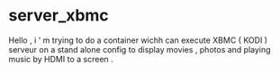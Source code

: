 # server_xbmc
Hello , i ' m trying to do a container wichh can execute XBMC ( KODI ) serveur on a stand alone config to display movies , photos and playing music by HDMI to a screen .
